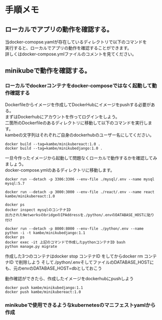 # 手順メモ

## ローカルでアプリの動作を確認する。

当docker-comopse.yamlが存在しているディレクトリで以下のコマンドを  
実行すると、ローカルでアプリの動作を確認することができます。  
詳しくはdocker-compose.ymlファイルのコメントを見てください。  

## minikubeで動作を確認する。
### ローカルでdockerコンテナをdocker-composeではなく起動して動作確認する
Dockerfileからイメージを作成してDockerHubにイメージをpushする必要がある。  
まずはDockerhubにアカウントを作ってログインをしよう。  
二箇所のDockerfileのあるディレクトリに移動して以下のコマンドを実行します。  
kambeの文字列はそれぞれご自身のdockerhubのユーザー名にしてください。
```
docker build --tag=kambe/minikubereact:1.0 .
docker build --tag=kambe/minikubedjango:1.0 .
```

一旦今作ったイメージから起動して問題なくローカルで動作するかを確認してみましょう。  
docker-compose.ymlのあるディレクトリに移動します。
```
docker run --detach -p 3306:3306 --env-file ./mysql/.env --name mysql mysql:5.7 

docker run --detach -p 3000:3000 --env-file ./react/.env --name react kambe/minikubereact:1.0

docker ps 
docker inspect mysqlのコンテナID
出力されたNetworksのbridgeのIPAddressを./python/.envのDATABASE_HOSTに貼り付け

docker run --detach -p 8000:8000 --env-file ./python/.env --name python -i -t kambe/minikubedjango:1.1
docker ps 
docker exec -it 上記のコマンドで作成したpythonコンテナID bash
python manage.py migrate
```
作成した3つのコンテナはdocker stop コンテナID をしてからdocker rm コンテナID で削除しよう
そして./python/.envそしてファイルのDATABASE_HOSTにも、元のenvのDATABASE_HOST=dbとしておこう

動作確認ができたら、作成したイメージをdockerhubにpushしよう
```
docker push kambe/minikubedjango:1.1
docker push kambe/minikubereact:1.0
```
### minikubeで使用できるようなkubernetesのマニフェストyamlから作成